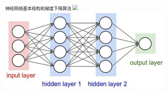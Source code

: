 神经网络基本结构和梯度下降算法
![](https://github.com/SuperrrWu/deep-learning/tree/master/Image/神经网络展示图.jpg)
![](https://github.com/SuperrrWu/deep-learning/blob/master/Image/%E7%A5%9E%E7%BB%8F%E7%BD%91%E7%BB%9C%E5%B1%95%E7%A4%BA%E5%9B%BE.jpg)
